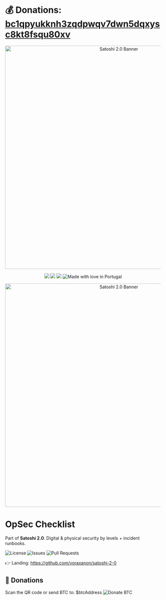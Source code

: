 ﻿# 💰 Donations: [bc1qpyukknh3zqdpwqv7dwn5dqxysc8kt8fsqu80xv](bitcoin:bc1qpyukknh3zqdpwqv7dwn5dqxysc8kt8fsqu80xv)
<p align="center"><img src="banner.svg" alt="Satoshi 2.0 Banner" width="720"/></p>

<p align="center">
  <a href="https://github.com/voraxanon/opsec-checklist/stargazers"><img src="https://img.shields.io/github/stars/voraxanon/=flat-square&color=yellow"/></a>
  <a href="https://github.com/voraxanon/opsec-checklist/issues"><img src="https://img.shields.io/github/issues/voraxanon/=flat-square&color=orange"/></a>
  <a href="https://github.com/voraxanon/opsec-checklist/blob/main/LICENSE"><img src="https://img.shields.io/github/license/voraxanon/=flat-square&color=blue"/></a>
  <img src="https://img.shields.io/badge/Made%20with%20%E2%9D%A4%EF%B8%8F-in%20Portugal-red?style=flat-square" alt="Made with love in Portugal"/>
</p>
<p align="center"><img src="banner.svg" alt="Satoshi 2.0 Banner" width="720"/></p>

# OpSec Checklist

Part of **Satoshi 2.0**. Digital & physical security by levels + incident runbooks.

![License](https://img.shields.io/github/license/voraxanon/=flat-square)
![Issues](https://img.shields.io/github/issues/voraxanon/=flat-square)
![Pull Requests](https://img.shields.io/github/issues-pr/voraxanon/=flat-square)

👉 Landing: https://github.com/voraxanon/satoshi-2-0



## 💜 Donations
Scan the QR code or send BTC to:
\$btcAddress
![Donate BTC](https://raw.githubusercontent.com/voraxanon/.github/main/profile/btc-donation-qr.png)
